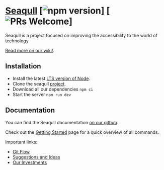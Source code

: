 # [Seaqull](http://www.seaqull.com/) [![npm version](https://img.shields.io/npm/v/react.svg?style=flat)] [![PRs Welcome](https://img.shields.io/badge/PRs-welcome-brightgreen.svg)]

Seaqull is a project focused on improving the accessibility to the world of technology

[Read more on our wiki!](https://github.com/AjobK/Seaqull/wiki).

## Installation

* Install the latest [LTS version of Node](https://nodejs.org/en/).
* Clone the seaqull [project](https://github.com/AjobK/Seaqull).
* Download all our dependencies ```npm ci```
* Start the server ```npm run dev```

## Documentation

You can find the Seaqull documentation [on our github](https://github.com/AjobK/Seaqull/wiki).  

Check out the [Getting Started](https://github.com/AjobK/Seaqull/wiki/Setup) page for a quick overview of all commands.

Important links:

* [Git Flow](https://github.com/AjobK/Seaqull/wiki/Git-Flow)
* [Suggestions and Ideas](https://github.com/AjobK/Seaqull/wiki/Suggestions-&-Ideas)
* [Our Investments](https://github.com/AjobK/Seaqull/wiki/Our-Investments)
